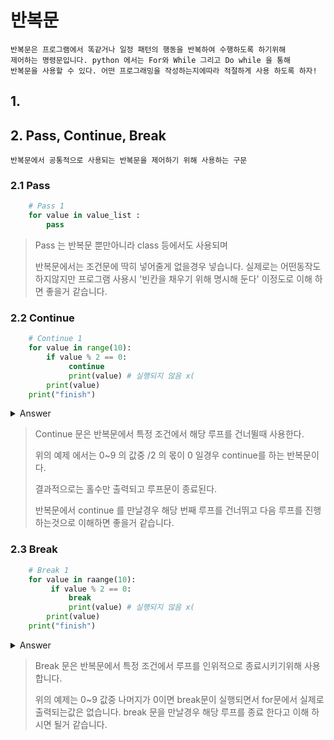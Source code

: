 <!-- loop_main  readme.md-->

반복문
===


    반복문은 프로그램에서 똑같거나 일정 패턴의 행동을 반복하여 수행하도록 하기위해
    제어하는 명령문입니다. python 에서는 For와 While 그리고 Do while 을 통해
    반복문을 사용할 수 있다. 어떤 프로그래밍을 작성하는지에따라 적절하게 사용 하도록 하자!

## 1. 

> 


## 2. Pass, Continue, Break

    반복문에서 공통적으로 사용되는 반복문을 제어하기 위해 사용하는 구문 

### 2.1 Pass

```python 
    # Pass 1
    for value in value_list :
        pass

```
> Pass 는 반복문 뿐만아니라 class 등에서도 사용되며 
>
> 반복문에서는 조건문에 딱히 넣어줄게 없을경우 넣습니다. 실제로는 어떤동작도하지않지만
> 프로그램 사용시 '빈칸을 채우기 위해 명시해 둔다' 이정도로 이해 하면 좋을거 같습니다.
    

### 2.2 Continue

```python
    # Continue 1
    for value in range(10):
        if value % 2 == 0:
             continue
             print(value) # 실행되지 않음 x(
        print(value)
    print("finish")    
```
<details>
  <summary>Answer</summary>

  ```python
  >>> 1
  >>> 3
  >>> 5
  >>> 7
  >>> 9
  >>> finish
  ```
</details>

> Continue 문은 반복문에서 특정 조건에서 해당 루프를 건너뛸때 사용한다. 
> 
> 위의 예제 에서는 0~9 의 값중 /2 의 몫이 0 일경우 continue를 하는 반복문이다.
>  
> 결과적으로는 홀수만 출력되고 루프문이 종료된다.
>
> 반복문에서 continue 를 만날경우 해당 번째 루프를 건너뛰고 다음 루프를 진행 하는것으로 이해하면 좋을거 같습니다.


### 2.3 Break

```python
    # Break 1
    for value in raange(10):
         if value % 2 == 0:
             break
             print(value) # 실행되지 않음 x(
        print(value)
    print("finish")
```


<details>
    <summary>Answer</summary>

    ```python
        
        >>> finish

    ```
</details>


> Break 문은 반복문에서 특정 조건에서 루프를 인위적으로 종료시키기위해 사용합니다.
>
> 위의 예제는 0~9 값중 나머지가 0이면 break문이 실행되면서 for문에서 실제로 출력되는값은 
>없습니다.
> break 문을 만날경우 해당 루프를 종료 한다고 이해 하시면 될거 같습니다.